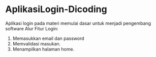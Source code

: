 # AplikasiLogin-Dicoding
Aplikasi login pada materi memulai dasar untuk menjadi pengembang software
Alur Fitur Login:
1. Memasukkan email dan password
2. Memvalidasi masukan.
3. Menampilkan halaman home.
